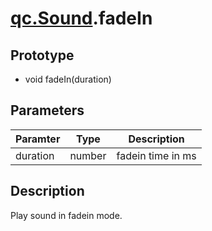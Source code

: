 # [qc.Sound](sound.md).fadeIn

## Prototype
* void fadeIn(duration)

## Parameters
| Paramter | Type | Description |
| ------------- |-------------|-------------|
| duration | number | fadein time in ms |

## Description
Play sound in fadein mode.
